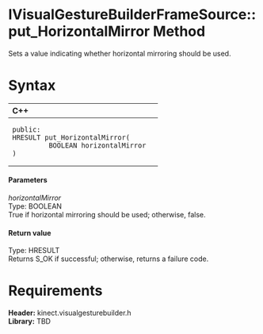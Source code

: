 IVisualGestureBuilderFrameSource::put\_HorizontalMirror Method  
==============================================================  

Sets a value indicating whether horizontal mirroring should be used. <span id="syntaxSection"></span>

Syntax  
======  

<table>
<colgroup>
<col width="100%" />
</colgroup>
<thead>
<tr class="header">
<th align="left">C++</th>
</tr>
</thead>
<tbody>
<tr class="odd">
<td align="left"><pre><code>public:  
HRESULT put_HorizontalMirror(  
         BOOLEAN horizontalMirror  
)</code></pre></td>
</tr>
</tbody>
</table>

<span id="ID4EG"></span>
#### Parameters  

*horizontalMirror*    
Type: BOOLEAN  
True if horizontal mirroring should be used; otherwise, false.  

<span id="ID4EP"></span>
#### Return value  

Type: HRESULT  
Returns S\_OK if successful; otherwise, returns a failure code.  

<span id="requirements"></span>

Requirements  
============  

**Header:** kinect.visualgesturebuilder.h  
**Library:** TBD  



<!--Please do not edit the data in the comment block below.-->
<!--
TOCTitle : put_HorizontalMirror Method
RLTitle : IVisualGestureBuilderFrameSource::put_HorizontalMirror Method
KeywordK : put_HorizontalMirror method
KeywordK : IVisualGestureBuilderFrameSource::put_HorizontalMirror method
KeywordF : IVisualGestureBuilderFrameSource::put_HorizontalMirror
KeywordF : put_HorizontalMirror
KeywordF : Microsoft.Kinect.visualgesturebuilder.IVisualGestureBuilderFrameSource.put_HorizontalMirror(BOOLEAN)
KeywordA : M:Microsoft.Kinect.visualgesturebuilder.IVisualGestureBuilderFrameSource.put_HorizontalMirror(BOOLEAN)
AssetID : M:Microsoft.Kinect.visualgesturebuilder.IVisualGestureBuilderFrameSource.put_HorizontalMirror(BOOLEAN)
Locale : en-us
CommunityContent : 1
APIType : Managed
APILocation : 
APIName : Microsoft.Kinect.visualgesturebuilder.IVisualGestureBuilderFrameSource::put_HorizontalMirror
TargetOS : Windows
TopicType : kbSyntax
DevLang : C++
DocSet : K4Wv2
ProjType : K4Wv2Proj
Technology : Kinect for Windows
Product : Kinect for Windows SDK v2
productversion : 20
-->
